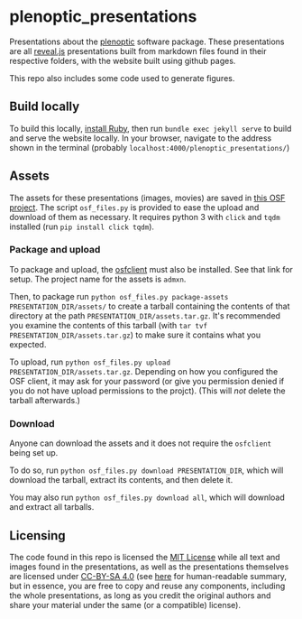 # plenoptic_presentations

Presentations about the
[plenoptic](https://github.com/LabForComputationalVision/plenoptic/) software
package. These presentations are all [reveal.js](https://revealjs.com/)
presentations built from markdown files found in their respective folders, with
the website built using github pages.

This repo also includes some code used to generate figures.

## Build locally

To build this locally, [install Ruby](https://jekyllrb.com/docs/installation/),
then run `bundle exec jekyll serve` to build and serve the website locally. In
your browser, navigate to the address shown in the terminal (probably
`localhost:4000/plenoptic_presentations/`)

## Assets

The assets for these presentations (images, movies) are saved in [this OSF
project](https://osf.io/admxn/). The script `osf_files.py` is provided to ease
the upload and download of them as necessary. It requires python 3 with `click`
and `tqdm` installed (run `pip install click tqdm`).

### Package and upload

To package and upload, the [osfclient](https://github.com/osfclient/osfclient)
must also be installed. See that link for setup. The project name for the assets
is `admxn`.

Then, to package run `python osf_files.py package-assets
PRESENTATION_DIR/assets/` to create a tarball containing the contents of that
directory at the path `PRESENTATION_DIR/assets.tar.gz`. It's recommended you
examine the contents of this tarball (with `tar tvf
PRESENTATION_DIR/assets.tar.gz`) to make sure it contains what you expected.

To upload, run `python osf_files.py upload PRESENTATION_DIR/assets.tar.gz`.
Depending on how you configured the OSF client, it may ask for your password (or
give you permission denied if you do not have upload permissions to the projct).
(This will *not* delete the tarball afterwards.)

### Download

Anyone can download the assets and it does not require the `osfclient` being set
up.

To do so, run `python osf_files.py download PRESENTATION_DIR`, which will
download the tarball, extract its contents, and then delete it.

You may also run `python osf_files.py download all`, which will download and
extract all tarballs.

## Licensing

The code found in this repo is licensed the [MIT License](./LICENSE-CODE) while
all text and images found in the presentations, as well as the presentations
themselves are licensed under [CC-BY-SA 4.0](./LICENSE-TEXT) (see
[here](https://creativecommons.org/licenses/by-sa/4.0/) for human-readable
summary, but in essence, you are free to copy and reuse any components,
including the whole presentations, as long as you credit the original authors
and share your material under the same (or a compatible) license).
